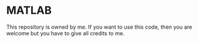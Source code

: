 # MATLAB
This repository is owned by me. If you want to use this code, then you are welcome but you have to give all credits to me. 
